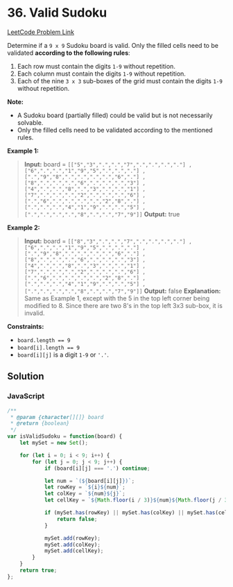 # 36. Valid Sudoku

[LeetCode Problem Link](https://leetcode.com/problems/valid-sudoku/)

Determine if a `9 x 9` Sudoku board is valid. Only the filled cells need to be validated **according to the following rules**:

1. Each row must contain the digits `1-9` without repetition.
2. Each column must contain the digits `1-9` without repetition.
3. Each of the nine `3 x 3` sub-boxes of the grid must contain the digits `1-9` without repetition.

**Note:**

* A Sudoku board (partially filled) could be valid but is not necessarily solvable.
* Only the filled cells need to be validated according to the mentioned rules.

**Example 1:**

>**Input:** board = 
`[["5","3",".",".","7",".",".",".","."]
,["6",".",".","1","9","5",".",".","."]
,[".","9","8",".",".",".",".","6","."]
,["8",".",".",".","6",".",".",".","3"]
,["4",".",".","8",".","3",".",".","1"]
,["7",".",".",".","2",".",".",".","6"]
,[".","6",".",".",".",".","2","8","."]
,[".",".",".","4","1","9",".",".","5"]
,[".",".",".",".","8",".",".","7","9"]]`
**Output:** true

**Example 2:**

>**Input:** board = 
`[["8","3",".",".","7",".",".",".","."]
,["6",".",".","1","9","5",".",".","."]
,[".","9","8",".",".",".",".","6","."]
,["8",".",".",".","6",".",".",".","3"]
,["4",".",".","8",".","3",".",".","1"]
,["7",".",".",".","2",".",".",".","6"]
,[".","6",".",".",".",".","2","8","."]
,[".",".",".","4","1","9",".",".","5"]
,[".",".",".",".","8",".",".","7","9"]]`
**Output:** false
**Explanation:** Same as Example 1, except with the 5 in the top left corner being modified to 8. Since there are two 8's in the top left 3x3 sub-box, it is invalid.

**Constraints:**

* `board.length == 9`
* `board[i].length == 9`
* `board[i][j]` is a digit `1-9` or `'.'`.

## Solution

### JavaScript

```javaScript
/**
 * @param {character[][]} board
 * @return {boolean}
 */
var isValidSudoku = function(board) {
    let mySet = new Set();

    for (let i = 0; i < 9; i++) {
        for (let j = 0; j < 9; j++) {
            if (board[i][j] === '.') continue;

            let num = `(${board[i][j]})`;
            let rowKey = `${i}${num}`;
            let colKey = `${num}${j}`;
            let cellKey = `${Math.floor(i / 3)}${num}${Math.floor(j / 3)}`;

            if (mySet.has(rowKey) || mySet.has(colKey) || mySet.has(cellKey)) {
                return false;
            }

            mySet.add(rowKey);
            mySet.add(colKey);
            mySet.add(cellKey);
        }
    }
    return true;
};
```
